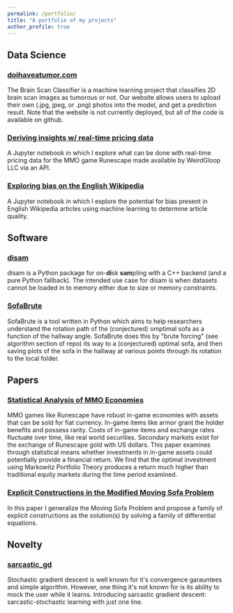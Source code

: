 ```yaml
---
permalink: /portfolio/
title: "A portfolio of my projects"
author_profile: true
---
```


## Data Science
### [doihaveatumor.com](https://github.com/Nadr0jj/DATA515-Brain-Scan-Classification)
The Brain Scan Classifier is a machine learning project that classifies 2D brain scan images as tumorous or not. Our website allows users to upload their own (.jpg, jpeg, or .png) photos into the model, and get a prediction result. Note that the website is not currently deployed, but all of the code is available on github.

### [Deriving insights w/ real-time pricing data](https://github.com/Nadr0jj/osrs_api_data_exploration/blob/main/osrs_api_data_exploration.ipynb)
A Jupyter notebook in which I explore what can be done with real-time pricing data for the MMO game Runescape made available by WeirdGloop LLC via an API.

### [Exploring bias on the English Wikipedia](https://github.com/Nadr0jj/English-wikipedia-bias)
A Jupyter notebook in which I explore the potential for bias present in English Wikipedia articles using machine learning to determine article quality.

## Software
### [disam](https://github.com/Nadr0jj/disam)
disam is a Python package for on-**di**sk **sam**pling with a C++ backend (and a pure Python fallback). The intended use case for disam is when datasets cannot be loaded in to memory either due to size or memory constraints.

### [SofaBrute](https://github.com/Nadr0jj/SofaBrute)
SofaBrute is a tool written in Python which aims to help researchers understand the rotation path of the (conjectured) omptimal sofa as a function of the hallway angle. SofaBrute does this by "brute forcing" (see algorithm section of repo) its way to a (conjectured) optimal sofa, and then saving plots of the sofa in the hallway at various points through its rotation to the local folder.

###


## Papers

### [Statistical Analysis of MMO Economies](https://github.com/Nadr0jj/mmo_economy_analysis/blob/main/data.pdf)
MMO games like Runescape have robust in-game economies with assets that can be sold for fiat currency. In-game items like armor grant the holder benefits and possess rarity. Costs of in-game items and exchange rates fluctuate over time, like real world securities. Secondary markets exist for the exchange of Runescape gold with US dollars. This paper examines through statistical means whether investments in in-game assets could potentially provide a financial return. We find that the optimal investment using Markowitz Portfolio Theory produces a return much higher than traditional equity markets during the time period examined.

### [Explicit Constructions in the Modified Moving Sofa Problem](https://github.com/Nadr0jj/moving_sofa_paper/blob/main/explicit_construction.pdf)
In this paper I generalize the Moving Sofa Problem and propose a family of explicit constructions as the solution(s) by solving a family of differential equations.

## Novelty

### [sarcastic_gd](https://github.com/Nadr0jj/sarcastic_gd)
Stochastic gradient descent is well known for it's convergence garauntees and simple algorithm. However, one thing it's not known for is its ability to mock the user while it learns. Introducing sarcastic gradient descent: sarcastic-stochastic learning with just one line.
